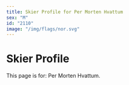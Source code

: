 ```yaml
---
title: Skier Profile for Per Morten Hvattum
sex: "M"
id: "2110"
image: "/img/flags/nor.svg" 
---
```


# Skier Profile

This page is for: Per Morten Hvattum.
    